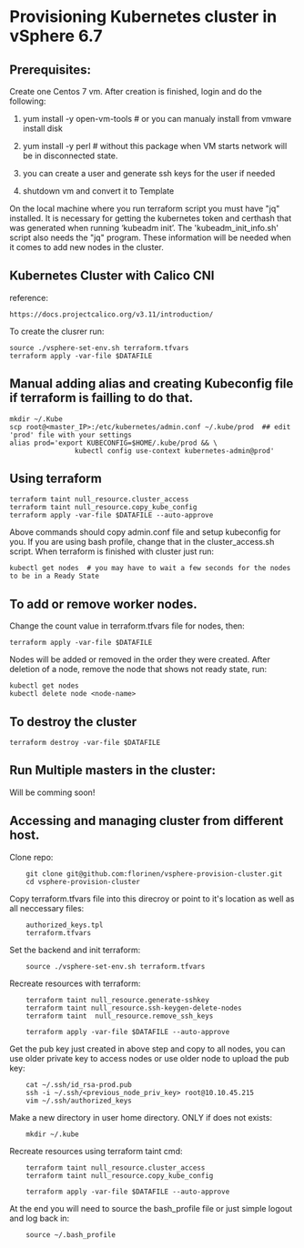 # Provisioning Kubernetes cluster in vSphere 6.7

## Prerequisites:

Create one Centos 7 vm. After creation is finished, login and do the following:

 1. yum install -y open-vm-tools # or you can manualy install from vmware install disk

 2. yum install -y perl # without this package when VM starts network will be in disconnected state.

 3. you can create a user and generate ssh keys for the user if needed

 4. shutdown vm and convert it to Template

On the local machine where you run terraform script you must have "jq" installed. It is necessary for getting the kubernetes token and certhash that was generated when running ‘kubeadm init’. The 'kubeadm_init_info.sh' script also needs the "jq" program. These information will be needed when it comes to add new nodes in the cluster.

## Kubernetes Cluster with Calico CNI
reference:
```
https://docs.projectcalico.org/v3.11/introduction/
```
To create the clusrer run:
```
source ./vsphere-set-env.sh terraform.tfvars
terraform apply -var-file $DATAFILE
 ```
## Manual adding alias and creating Kubeconfig file if terraform is failling to do that.
```
mkdir ~/.Kube
scp root@<master_IP>:/etc/kubernetes/admin.conf ~/.kube/prod  ## edit 'prod' file with your settings
alias prod='export KUBECONFIG=$HOME/.kube/prod && \
                kubectl config use-context kubernetes-admin@prod'
```
## Using terraform 
```
terraform taint null_resource.cluster_access
terraform taint null_resource.copy_kube_config
terraform apply -var-file $DATAFILE --auto-approve
```
Above commands should copy admin.conf file and setup kubeconfig for you. If you are using bash profile, change that in the cluster_access.sh script. 
When terraform is finished with cluster just run:
```
kubectl get nodes  # you may have to wait a few seconds for the nodes to be in a Ready State
```
## To add or remove worker nodes. 
Change the count value in terraform.tfvars file for nodes, then:
```
terraform apply -var-file $DATAFILE 
````
Nodes will be added or removed in the order they were created.
After deletion of a node, remove the node that shows not ready state, run:
```
kubectl get nodes
kubectl delete node <node-name>
```
## To destroy the cluster
```
terraform destroy -var-file $DATAFILE 
```
## Run Multiple masters in the cluster:
Will be comming soon! 

## Accessing and managing cluster from different host.

Clone repo:
``` 
	git clone git@github.com:florinen/vsphere-provision-cluster.git
	cd vsphere-provision-cluster
```
Copy terraform.tfvars file into this direcroy or point to it's location as well as all neccessary files:
```
	authorized_keys.tpl
	terraform.tfvars
```
Set the backend and init terraform:
```
	source ./vsphere-set-env.sh terraform.tfvars
```
Recreate resources with terraform:
```
	terraform taint null_resource.generate-sshkey
	terraform taint null_resource.ssh-keygen-delete-nodes
	terraform taint  null_resource.remove_ssh_keys
	
	terraform apply -var-file $DATAFILE --auto-approve
```
Get the pub key just created in above step and copy to all nodes, you can use older private key to access nodes or use older node to upload the pub key:
```
	cat ~/.ssh/id_rsa-prod.pub
	ssh -i ~/.ssh/<previous_node_priv_key> root@10.10.45.215
	vim ~/.ssh/authorized_keys
```
Make a new directory in user home directory. ONLY if does not exists:
```
	mkdir ~/.kube
```
Recreate resources using terraform taint cmd:
```
	terraform taint null_resource.cluster_access
	terraform taint null_resource.copy_kube_config
	
	terraform apply -var-file $DATAFILE --auto-approve
```
At the end you will need to source the bash_profile file or just simple logout and log back in:
```
	source ~/.bash_profile
```